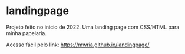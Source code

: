 # landingpage
Projeto feito no inicio de 2022. Uma landing page com CSS/HTML para minha papelaria.

Acesso fácil pelo link: https://mwria.github.io/landingpage/
